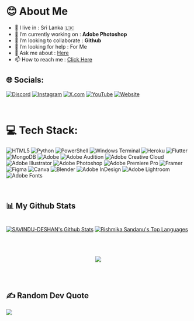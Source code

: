
# 😊 About Me

-  🚶‍ I live in : Sri Lanka 🇱🇰  <br>
-  🔭 I’m currently working on : **Adobe Photoshop**<br>
-  👯 I’m looking to collaborate : **Github** <br>
-  🤔 I’m looking for help : For  Me  <br>
-  💬 Ask me about : [Here](https://rishbropromax.github.io/) <br>
-  📫 How to reach me : [Click Here](t.me/AboutRishmika)


## 🌐 Socials:
[![Discord](https://img.shields.io/badge/Discord-%237289DA.svg?logo=discord&logoColor=white)](https://discord.gg/YcaHNjYFF6) [![Instagram](https://img.shields.io/badge/Instagram-%23E4405F.svg?logo=Instagram&logoColor=white)](https://instagram.com/imrishmika) [![X.com](https://img.shields.io/badge/X-black.svg?logo=X&logoColor=white)](https://x.com/@ImRishmika) [![YouTube](https://img.shields.io/badge/YouTube-%23FF0000.svg?logo=YouTube&logoColor=white)](https://youtube.com/@Rish_Bro/) [![Website](https://img.shields.io/badge/website-%DCDCDC.svg?logo=Website&logoColor=white)](https://rishbrorpromax.github.io/)

<br>

# 💻 Tech Stack:
![HTML5](https://img.shields.io/badge/html5-%23E34F26.svg?style=for-the-badge&logo=html5&logoColor=white) ![Python](https://img.shields.io/badge/python-3670A0?style=for-the-badge&logo=python&logoColor=ffdd54) ![PowerShell](https://img.shields.io/badge/PowerShell-%235391FE.svg?style=for-the-badge&logo=powershell&logoColor=white) ![Windows Terminal](https://img.shields.io/badge/Windows%20Terminal-%234D4D4D.svg?style=for-the-badge&logo=windows-terminal&logoColor=white) ![Heroku](https://img.shields.io/badge/heroku-%23430098.svg?style=for-the-badge&logo=heroku&logoColor=white)  ![Flutter](https://img.shields.io/badge/Flutter-%2302569B.svg?style=for-the-badge&logo=Flutter&logoColor=white)  ![MongoDB](https://img.shields.io/badge/MongoDB-%234ea94b.svg?style=for-the-badge&logo=mongodb&logoColor=white) ![Adobe](https://img.shields.io/badge/adobe-%23FF0000.svg?style=for-the-badge&logo=adobe&logoColor=white)  ![Adobe Audition](https://img.shields.io/badge/Adobe%20Audition-9999FF.svg?style=for-the-badge&logo=Adobe%20Audition&logoColor=white) ![Adobe Creative Cloud](https://img.shields.io/badge/Adobe%20Creative%20Cloud-DA1F26.svg?style=for-the-badge&logo=Adobe%20Creative%20Cloud&logoColor=white) ![Adobe Illustrator](https://img.shields.io/badge/adobe%20illustrator-%23FF9A00.svg?style=for-the-badge&logo=adobe%20illustrator&logoColor=white) ![Adobe Photoshop](https://img.shields.io/badge/adobe%20photoshop-%2331A8FF.svg?style=for-the-badge&logo=adobe%20photoshop&logoColor=white) ![Adobe Premiere Pro](https://img.shields.io/badge/Adobe%20Premiere%20Pro-9999FF.svg?style=for-the-badge&logo=Adobe%20Premiere%20Pro&logoColor=white) ![Framer](https://img.shields.io/badge/Framer-black?style=for-the-badge&logo=framer&logoColor=blue) ![Figma](https://img.shields.io/badge/figma-%23F24E1E.svg?style=for-the-badge&logo=figma&logoColor=white) ![Canva](https://img.shields.io/badge/Canva-%2300C4CC.svg?style=for-the-badge&logo=Canva&logoColor=white) ![Blender](https://img.shields.io/badge/blender-%23F5792A.svg?style=for-the-badge&logo=blender&logoColor=white) ![Adobe InDesign](https://img.shields.io/badge/Adobe%20InDesign-49021F?style=for-the-badge&logo=adobeindesign&logoColor=FF3366) ![Adobe Lightroom](https://img.shields.io/badge/Adobe%20Lightroom-31A8FF.svg?style=for-the-badge&logo=Adobe%20Lightroom&logoColor=white) ![Adobe Fonts](https://img.shields.io/badge/Adobe%20Fonts-000B1D.svg?style=for-the-badge&logo=Adobe%20Fonts&logoColor=white) 


<br>

## 📊 My Github Stats

  <br/>
    <a href="https://github.com/RishBroProMax/-github-readme-stats/tree/main"><img alt="SAVINDU-DESHAN's Github Stats" src="https://github-readme-stats.vercel.app/api?username=RishBroProMax&show_icons=true&count_private=true&theme=react&hide_border=true&bg_color=0D1117" /></a>
  <a href="https://github.com/RishBroPromax/-github-readme-stats/tree/main"><img alt="Rishmika Sandanu's Top Languages" src="https://github-readme-stats.vercel.app/api/top-langs/?username=RishBroProMax&langs_count=8&count_private=true&layout=compact&theme=react&hide_border=true&bg_color=0D1117" /></a>
  <br/>


<br/>
<br>

<p align="center"><br>
    <a href="https://discord.com/users/982206923220856842">
      <img src="https://lanyard.cnrad.dev/api/982206923220856842"/>
       </a>
    </p>
<br> <br>

## ✍️ Random Dev Quote
![](https://quotes-github-readme.vercel.app/api?type=horizontal&theme=radical)






